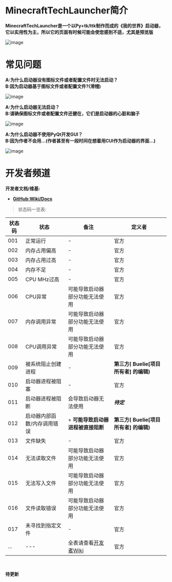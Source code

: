 # MinecraftTechLauncher简介

**MinecraftTechLauncher是一个以Py+tk/ttk制作而成的《我的世界》启动器，它以实用性为主，所以它的页面有时候可能会使您感到不适，尤其是预览版**

![image](https://github.com/Buelie/MinecraftTechLauncher/assets/111875719/3ce90c0f-697f-42b9-a039-932bc4011f7f)


# 常见问题

**A:为什么启动器没有图标文件或者配置文件时无法启动？** <br>
**B:因为启动器基于图标文件或者配置文件?(滑稽)** <br>

![image](https://github.com/Buelie/MinecraftTechLauncher/assets/111875719/65079731-806d-4909-b255-46db38c43218)

**A:为什么启动器无法启动？** <br>
**B:请确保图标文件或者配置文件还健在，它们是启动器的心脏和脑子** <br>

![image](https://github.com/Buelie/MinecraftTechLauncher/assets/111875719/994867d7-4d78-4693-870e-7d56fb540987)

**A:为什么启动器不使用PyQt开发GUI？** <br>
**B:因为作者不会用...(作者甚至有一段时间在想着用CUI作为启动器的界面...)** <br>

![image](https://github.com/Buelie/MinecraftTechLauncher/assets/111875719/847f5127-78d0-4a37-979f-259fe52512a7)

# 开发者频道

**开发者文档/维基:**

* **[GitHub:Wiki/Docs]()**

> 状态码一览表:

| 状态码 | 状态 | 备注 | 定义者 |
| --- | --- | --- | --- |
| 001 | 正常运行 | - | 官方 |
| 002 | 内存占用偏高 | - | 官方 |
| 003 | 内存占用过高 | - | 官方 |
| 004 | 内存不足 | - | 官方 |
| 005 | CPU MHz过高 | - |官方 |
| 006 | CPU异常 | 可能导致启动器部分功能无法使用 | 官方 |
| 007 | 内存调用异常 | 可能导致启动器部分功能无法使用 | 官方 |
| 008 | CPU调用异常 | 可能导致启动器部分功能无法使用 | 官方 |
| 009 | 被系统阻止创建进程 | - | **第三方( Buelie[项目所有者] 的编辑)** |
| 010 | 启动器进程被阻塞 | - | 官方 |
| 011 | 启动器进程被阻断 | 会导致启动器无法使用 | ***待定*** |
| 012 | 启动器内部函数/内存调用错误 | + **可能导致启动器进程被直接阻断** | **第三方( Buelie[项目所有者] 的编辑)** |
| 013 | 文件缺失 | - | 官方 |
| 014 | 无法读取文件 | 可能导致启动器部分功能无法使用 | 官方 |
| 015 | 无法写入文件 | 可能导致启动器部分功能无法使用 | 官方 |
| 016 | 文件读取错误 | 可能导致启动器部分功能无法使用 | 官方 |
| 017 | 未寻找到指定文件 | - | 官方 |
| ... | --- | 全表请查看[开发者Wiki]() | 官方 |

<br>

**待更新**
